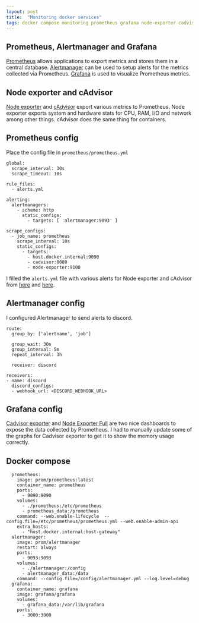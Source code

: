 ```yaml
---
layout: post 
title:  "Monitoring docker services"
tags: docker compose monitoring prometheus grafana node-exporter cadvisor alertmanager discord
---
```


## Prometheus, Alertmanager and Grafana
[Prometheus](https://prometheus.io/) allows applications to export metrics and
stores them in a central database.
[Alertmanager](https://prometheus.io/docs/alerting/latest/alertmanager/) can be
used to setup alerts for the metrics collected via Prometheus.
[Grafana](https://grafana.com/) is used to visualize Prometheus metrics.

## Node exporter and cAdvisor
[Node exporter](https://github.com/prometheus/node_exporter) and
[cAdvisor](https://github.com/google/cadvisor) export various metrics to
Prometheus. Node exporter exports system and hardware stats for  CPU, RAM, I/O
and network among other things. cAdvisor does the same thing for containers.

## Prometheus config
Place the config file in `prometheus/prometheus.yml`
```
global:
  scrape_interval: 30s
  scrape_timeout: 10s

rule_files:
  - alerts.yml

alerting:
  alertmanagers:
    - scheme: http
      static_configs:
        - targets: [ 'alertmanager:9093' ]

scrape_configs:
  - job_name: prometheus
    scrape_interval: 10s
    static_configs:
      - targets:
        - host.docker.internal:9090
        - cadvisor:8080
        - node-exporter:9100
```

I filled the `alerts.yml` file with various alerts for Node exporter and
cAdvisor from
[here](https://samber.github.io/awesome-prometheus-alerts/rules.html) and
[here](https://gist.github.com/krisek/62a98e2645af5dce169a7b506e999cd8).

## Alertmanager config
I configured Alertmanager to send alerts to discord.

```
route:
  group_by: ['alertname', 'job']

  group_wait: 30s
  group_interval: 5m
  repeat_interval: 3h

  receiver: discord

receivers:
- name: discord
  discord_configs:
  - webhook_url: <DISCORD_WEBHOOK_URL>
```

## Grafana config
[Cadvisor
exporter](https://grafana.com/grafana/dashboards/14282-cadvisor-exporter/) and
[Node Exporter
Full](https://grafana.com/grafana/dashboards/1860-node-exporter-full/) are two
nice dashboards to expose the data collected by Prometheus. I had to manually
update some of the graphs for Cadvisor exporter to get it to show the memory
usage correctly.

## Docker compose
```
  prometheus:
    image: prom/prometheus:latest
    container_name: prometheus
    ports:
      - 9090:9090
    volumes:
      - ./prometheus:/etc/prometheus
      - prometheus_data:/prometheus
    command: --web.enable-lifecycle  --config.file=/etc/prometheus/prometheus.yml --web.enable-admin-api
    extra_hosts:
      - "host.docker.internal:host-gateway"
  alertmanager:
    image: prom/alertmanager
    restart: always
    ports:
      - 9093:9093
    volumes:
      - ./alertmanager:/config
      - alertmanager_data:/data
    command: --config.file=/config/alertmanager.yml --log.level=debug
  grafana:
    container_name: grafana
    image: grafana/grafana
    volumes:
      - grafana_data:/var/lib/grafana
    ports:
      - 3000:3000
```
